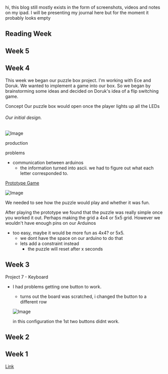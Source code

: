 
hi, this blog still mostly exists in the form of screenshots, videos and notes on my ipad. I will be presenting my journal here but for the moment it probably looks empty

## Reading Week

## Week 5

## Week 4
This week we began our puzzle box project. I'm working with Ece and Doruk. We wanted to implement a game into our box. So we began by brainstorming some ideas and decided on Doruk's idea of a flip switching game. 

Concept
Our puzzle box would open once the player lights up all the LEDs

###### Our initial design.
![Image](https://i.imgur.com/tyUHAEE.jpg)


production

problems
- communication between arduinos
  - the information turned into ascii. we had to figure out what each letter corresponded to.

[Prototype Game](https://absolutekaoss.itch.io/puzzlebox-prototype-game?secret=OVinQhlO6sBgXtHpsEtwD7moAY)

![Image](https://i.imgur.com/TTWybtw.jpg)

We needed to see how the puzzle would play and whether it was fun.

After playing the prototype we found that the puzzle was really simple once you worked it out. Perhaps making the grid a 4x4 or 5x5 grid. However we wouldn't have enough pins on our Arduinos

- too easy, maybe it would be more fun as 4x4? or 5x5.
  - we dont have the space on our arduino to do that
  - lets add a constraint instead
    - the puzzle will reset after x seconds



## Week 3
Project 7 - Keyboard
- I had problems getting one button to work.
  - turns out the board was scratched, i changed the button to a different row
  
  ![Image](https://i.imgur.com/6AMN3Zs.jpg)
  
  in this configuration the 1st two buttons didnt work.
## Week 2

## Week 1



[Link](https://github.com/wkarnchanapee/billys-pcomp-journal/edit/master/README.md)

```code goes here
```




